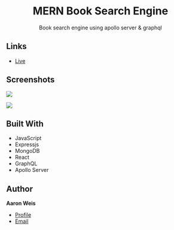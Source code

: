 <h1 align="center">MERN Book Search Engine</h1>

<p align="center">Book search engine using apollo server & graphql<project-description></p>

## Links

- [Live](<> "Live view")

## Screenshots

![](/assets/screenshots/1.png "")

![](/assets/screenshots/2.png "")

## Built With

- JavaScript
- Expressjs
- MongoDB
- React
- GraphQL
- Apollo Server

## Author

**Aaron Weis**

- [Profile](https://github.com/nofutofu)
- [Email](mailto:aaronrweis@gmail.com?subject=Hi "Hi!")
